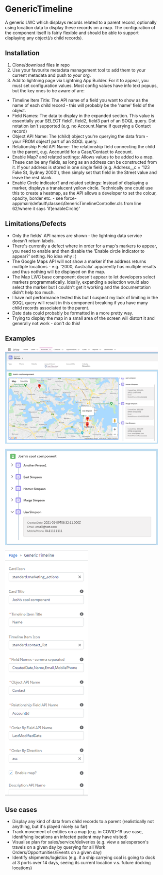 # GenericTimeline
A generic LWC which displays records related to a parent record, optionally using location data to display these records on a map. The configuration of the component itself is fairly flexible and should be able to support displaying any object(/s child records). 

## Installation
1. Clone/download files in repo
2. Use your favourite metadata management tool to add them to your current metadata and push to your org.
3. Add to lightning page via Lightning App Builder. For it to appear, you must set configuration values. Most config values have info text popups, but the key ones to be aware of are:
- Timeline Item Title: The API name of a field you want to show as the name of each child record - this will probably be the 'name' field of the object. 
- Field Names: The data to display in the expanded section. This value is essentially your SELECT field1, field2, field3 part of an SOQL query. Dot notation isn't supported (e.g. no Account.Name if querying a Contact record)
- Object API Name: The (child) object you're querying the data from - your FROM object1 part of an SOQL query.
- Relationship Field API Name: The relationship field connecting the child to the parent, e.g. AccountId for a Case/Contact to Account.
- Enable Map? and related settings: Allows values to be added to a map. These can be any fields, as long as an address can be constructed from it. If your address is stored in one single field (e.g. Address__c = '123 Fake St, Sydney 2000'), then simply set that field in the Street value and leave the rest blank.
- Enable Circle indicator? and related settings: Instead of displaying a marker, displays a translucent yellow circle. Technically one could use this to create a heatmap, as the API allows a developer to set the colour, opacity, border etc. - see force-app\main\default\classes\GenericTimelineController.cls from line 62/where it says 'if(enableCircle)'

## Limitations/Defects
- Only the fields' API names are shown - the lightning data service doesn't return labels.
- There's currently a defect where in order for a map's markers to appear, you need to enable and then disable the 'Enable circle indicator to appear?' setting. No idea why :(
- The Google Maps API will not show a marker if the address returns multiple locations - e.g. '2000, Australia' apparently has multiple results and thus nothing will be displayed on the map.
- The Map LWC base component doesn't appear to let developers select markers programmatically. Ideally, expanding a selection would also select the marker but I couldn't get it working and the documentation didn't help too much.
- I have not performance tested this but I suspect my lack of limiting in the SOQL query will result in this component breaking if you have many child records associated to the parent.
- Date data could probably be formatted in a more pretty way.
- Trying to display the map in a small area of the screen will distort it and generally not work - don't do this!

## Examples
![image1](/images/image1.png)

![image2](/images/image2.png)

![image3](/images/image3.png)

## Use cases
- Display any kind of data from child records to a parent (realistically not anything, but it's played nicely so far)
- Track movement of entities on a map (e.g. in COVID-19 use case, identifying locations an infected patient may have visited)
- Visualise plan for sales/service/deliveries (e.g. view a salesperson's travels on a given day by querying for all Work Orders/Opportunities/Events on a given day)
- Identify shipments/logistics (e.g. if a ship carrying coal is going to dock at 3 ports over 14 days, seeing its current location v.s. future docking locations)